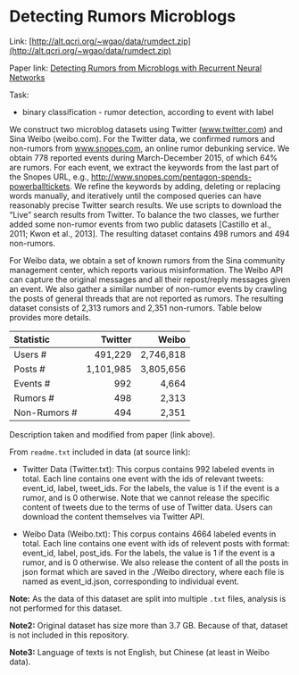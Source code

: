 # Detecting Rumors Microblogs

Link: [http://alt.qcri.org/~wgao/data/rumdect.zip](http://alt.qcri.org/~wgao/data/rumdect.zip)

Paper link: [Detecting Rumors from Microblogs with Recurrent Neural Networks](https://www.ijcai.org/Proceedings/16/Papers/537.pdf)

Task:
* binary classification - rumor detection, according to event with label

We construct two microblog datasets using Twitter (www.twitter.com) and Sina Weibo (weibo.com). For the Twitter data, we confirmed rumors and non-rumors from www.snopes.com, an online rumor debunking service. We obtain 778 reported events during March-December 2015, of which 64% are rumors. For each event, we extract the keywords from the last part of the Snopes URL, e.g., http://www.snopes.com/pentagon-spends-powerballtickets. We refine the keywords by adding, deleting or replacing words manually, and iteratively until the composed queries can have reasonably precise Twitter search results. We use scripts to download the “Live” search results from Twitter. To balance the two classes, we further added some non-rumor events from two public datasets [Castillo et al., 2011; Kwon et al., 2013]. The resulting dataset contains 498 rumors and 494 non-rumors.

For Weibo data, we obtain a set of known rumors from the Sina community management center, which reports various misinformation. The Weibo API can capture the original messages and all their repost/reply messages given an event. We also gather a similar number of non-rumor events by crawling the posts of general threads that are not reported as rumors. The resulting dataset consists of 2,313 rumors and 2,351 non-rumors. Table below provides more details.


| **Statistic** | **Twitter** | **Weibo** |
|:--------------|------------:|----------:|
| Users # | 491,229 | 2,746,818 |
| Posts # | 1,101,985 | 3,805,656 |
| Events # | 992 | 4,664 |
| Rumors # | 498 | 2,313 |
| Non-Rumors # | 494 | 2,351 |

Description taken and modified from paper (link above).

From `readme.txt` included in data (at source link):
- Twitter Data (Twitter.txt): This corpus contains 992 labeled events in total. Each line contains one event with the ids of relevant tweets: event_id, label, tweet_ids. For the labels, the value is 1 if the event is a rumor, and is 0 otherwise. Note that we cannot release the specific content of tweets due to the terms of use of Twitter data. Users can download the content themselves via Twitter API. 

- Weibo Data (Weibo.txt): This corpus contains 4664 labeled events in total. Each line contains one event with ids of relevent posts with format: event_id, label, post_ids. For the labels, the value is 1 if the event is a rumor, and is 0 otherwise. We also release the content of all the posts in json format which are saved in the ./Weibo directory, where each file is named as event_id.json, corresponding to individual event.

**Note:** As the data of this dataset are split into multiple `.txt` files, analysis is not performed for this dataset.

**Note2:** Original dataset has size more than 3.7 GB. Because of that, dataset is not included in this repository.

**Note3:** Language of texts is not English, but Chinese (at least in Weibo data).
